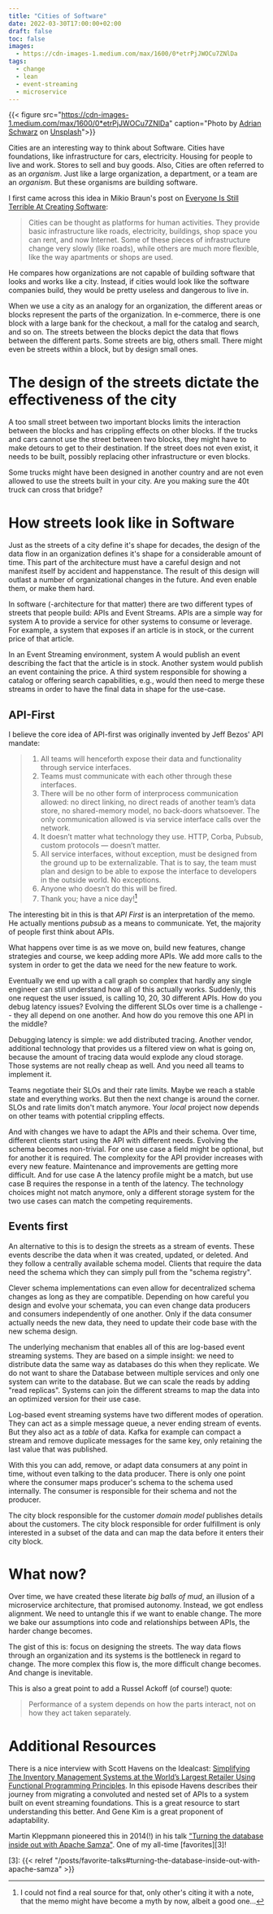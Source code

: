 ```yaml
---
title: "Cities of Software"
date: 2022-03-30T17:00:00+02:00
draft: false
toc: false
images:
  - https://cdn-images-1.medium.com/max/1600/0*etrPjJWOCu7ZNlDa
tags: 
  - change
  - lean
  - event-streaming
  - microservice
---
```


{{< figure src="https://cdn-images-1.medium.com/max/1600/0*etrPjJWOCu7ZNlDa" caption="Photo by [Adrian Schwarz](https://unsplash.com/@aeschwarz) on [Unsplash](https://unsplash.com)">}}


Cities are an interesting way to think about Software. Cities have foundations,
like infrastructure for cars, electricity. Housing for people to live and work.
Stores to sell and buy goods. Also, Cities are often referred to as an
_organism_. Just like a large organization, a department, or a team are an
_organism_. But these organisms are building software.

I first came across this idea in Mikio Braun's post on [Everyone Is Still
Terrible At Creating Software][0]:

> Cities can be thought as platforms for human activities. They provide basic
> infrastructure like roads, electricity, buildings, shop space you can rent,
> and now Internet. Some of these pieces of infrastructure change very slowly
> (like roads), while others are much more flexible, like the way apartments or
> shops are used.

He compares how organizations are not capable of building software that looks
and works like a city. Instead, if cities would look like the software companies
build, they would be pretty useless and dangerous to live in.

When we use a city as an analogy for an organization, the different areas or
blocks represent the parts of the organization. In e-commerce, there is one
block with a large bank for the checkout, a mall for the catalog and search, and
so on. The streets between the blocks depict the data that flows between the
different parts. Some streets are big, others small. There might even be
streets within a block, but by design small ones.

# The design of the streets dictate the effectiveness of the city

A too small street between two important blocks limits the interaction between
the blocks and has crippling effects on other blocks. If the trucks and cars
cannot use the street between two blocks, they might have to make detours to get
to their destination. If the street does not even exist, it needs to be built,
possibly replacing other infrastructure or even blocks.

Some trucks might have been designed in another country and are not even allowed
to use the streets built in your city. Are you making sure the 40t truck can
cross that bridge?

# How streets look like in Software

Just as the streets of a city define it's shape for decades, the design of the
data flow in an organization defines it's shape for a considerable amount of
time. This part of the architecture must have a careful design and not manifest
itself by accident and happenstance. The result of this design will outlast a
number of organizational changes in the future. And even enable them, or make
them hard.

In software (-architecture for that matter) there are two different types of
streets that people build: APIs and Event Streams. APIs are a simple way for
system A to provide a service for other systems to consume or leverage. For
example, a system that exposes if an article is in stock, or the current price of
that article.

In an Event Streaming environment, system A would publish an event describing
the fact that the article is in stock. Another system would publish an event
containing the price. A third system responsible for showing a catalog or
offering search capabilities, e.g., would then need to merge these streams in
order to have the final data in shape for the use-case.

## API-First

I believe the core idea of API-first was originally invented by Jeff Bezos' API
mandate:

> 1. All teams will henceforth expose their data and functionality through
>    service interfaces.
> 2. Teams must communicate with each other through these interfaces.
> 3. There will be no other form of interprocess communication allowed: no
>    direct linking, no direct reads of another team’s data store, no
>    shared-memory model, no back-doors whatsoever. The only communication
>    allowed is via service interface calls over the network.
> 4. It doesn’t matter what technology they use. HTTP, Corba, Pubsub, custom
>    protocols — doesn’t matter.
> 5. All service interfaces, without exception, must be designed from the ground
>    up to be externalizable. That is to say, the team must plan and design to
>    be able to expose the interface to developers in the outside world. No
>    exceptions.
> 6. Anyone who doesn’t do this will be fired.
> 7. Thank you; have a nice day![^1]

The interesting bit in this is that _API First_ is an interpretation of the
memo. He actually mentions _pubsub_ as a means to communicate. Yet, the majority
of people first think about APIs.

What happens over time is as we move on, build new features, change strategies
and course, we keep adding more APIs. We add more calls to the system in order
to get the data we need for the new feature to work.

Eventually we end up with a call graph so complex that hardly any single
engineer can still understand how all of this actually works. Suddenly, this one
request the user issued, is calling 10, 20, 30 different APIs. How do you debug
latency issues? Evolving the different SLOs over time is a challenge -- they all
depend on one another. And how do you remove this one API in the middle?

Debugging latency is simple: we add distributed tracing. Another vendor,
additional technology that provides us a filtered view on what is going on,
because the amount of tracing data would explode any cloud storage. Those
systems are not really cheap as well. And you need all teams to implement it.

Teams negotiate their SLOs and their rate limits. Maybe we reach a stable state
and everything works. But then the next change is around the corner. SLOs and
rate limits don't match anymore. Your _local_ project now depends on other teams
with potential crippling effects.

And with changes we have to adapt the APIs and their schema. Over time,
different clients start using the API with different needs. Evolving the schema
becomes non-trivial. For one use case a field might be optional, but for another
it is required. The complexity for the API provider increases with every new
feature. Maintenance and improvements are getting more difficult. And for use
case A the latency profile might be a match, but use case B requires the
response in a tenth of the latency. The technology choices might not match
anymore, only a different storage system for the two use cases can match the
competing requirements.

## Events first

An alternative to this is to design the streets as a stream of events. These
events describe the data when it was created, updated, or deleted. And they
follow a centrally available schema model. Clients that require the data need
the schema which they can simply pull from the "schema registry".

Clever schema implementations can even allow for decentralized schema changes as
long as they are compatible.  Depending on how careful you design and evolve
your schemata, you can even change data producers and consumers independently
of one another. Only if the data consumer actually needs the new data, they
need to update their code base with the new schema design.

The underlying mechanism that enables all of this are log-based event streaming
systems. They are based on a simple insight: we need to distribute data the same
way as databases do this when they replicate. We do not want to share the
Database between multiple services and only one system can write to the
database. But we can scale the reads by adding "read replicas". Systems can
join the different streams to map the data into an optimized version for their
use case.

Log-based event streaming systems have two different modes of operation. They
can act as a simple message queue, a never ending stream of events. But they
also act as a _table_ of data. Kafka for example can compact a stream and remove
duplicate messages for the same key, only retaining the last value that was
published.

With this you can add, remove, or adapt data consumers at any point in time,
without even talking to the data producer. There is only one point where the
consumer maps producer's schema to the schema used internally. The consumer is
responsible for their schema and not the producer.

The city block responsible for the customer _domain model_ publishes details
about the customers. The city block responsible for order fulfillment is only
interested in a subset of the data and can map the data before it enters their
city block.

# What now?

Over time, we have created these literate _big balls of mud_, an illusion of a
microservice architecture, that promised autonomy. Instead, we got endless
alignment. We need to untangle this if we want to enable change. The more we
bake our assumptions into code and relationships between APIs, the harder change
becomes.

The gist of this is: focus on designing the streets. The way data flows through
an organization and its systems is the bottleneck in regard to change. The more
complex this flow is, the more difficult change becomes. And change is
inevitable.

This is also a great point to add a Russel Ackoff (of course!) quote:

> Performance of a system depends on how the parts interact, not on how they act
> taken separately.

# Additional Resources

There is a nice interview with Scott Havens on the Idealcast: [Simplifying The
Inventory Management Systems at the World’s Largest Retailer Using Functional
Programming Principles][1]. In this episode Havens describes their journey from
migrating a convoluted and nested set of APIs to a system built on event
streaming foundations. This is a great resource to start understanding this
better. And Gene Kim is a great proponent of adaptability.

Martin Kleppmann pioneered this in 2014(!) in his talk ["Turning the database
inside out with Apache Samza"][2]. One of my all-time [favorites][3]!

[0]: https://mikiobraun.wordpress.com/2021/04/05/creating-software-at-scale/

[^1]: I could not find a real source for that, only other's citing it with a
    note, that the memo might have become a myth by now, albeit a good one...

[1]: https://itrevolution.com/the-idealcast-episode-23

[2]: https://www.youtube.com/watch?v=fU9hR3kiOK0

[3]: {{< relref "/posts/favorite-talks#turning-the-database-inside-out-with-apache-samza" >}}

